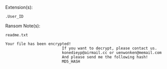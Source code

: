 Extension(s): 
```
.User_ID
```
Ransom Note(s): 
```
readme.txt
```
```
Your file has been encrypted!
						 If you want to decrypt, please contact us.
						 konedieyp@airmail.cc or uenwonken@memail.com
						 And please send me the following hash!
						 MD5_HASH
```
